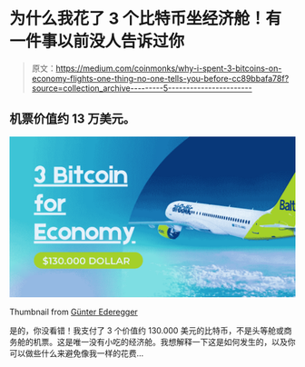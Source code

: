 # 为什么我花了 3 个比特币坐经济舱！有一件事以前没人告诉过你

> 原文：<https://medium.com/coinmonks/why-i-spent-3-bitcoins-on-economy-flights-one-thing-no-one-tells-you-before-cc89bbafa78f?source=collection_archive---------5----------------------->

## 机票价值约 13 万美元。

![](img/036992077fc5581d2d4182af748bd3ac.png)

Thumbnail from [Günter Ederegger](https://medium.com/u/4f0c50d16421?source=post_page-----cc89bbafa78f--------------------------------)

是的，你没看错！我支付了 3 个价值约 130.000 美元的比特币，不是头等舱或商务舱的机票。这是唯一没有小吃的经济舱。我想解释一下这是如何发生的，以及你可以做些什么来避免像我一样的花费…